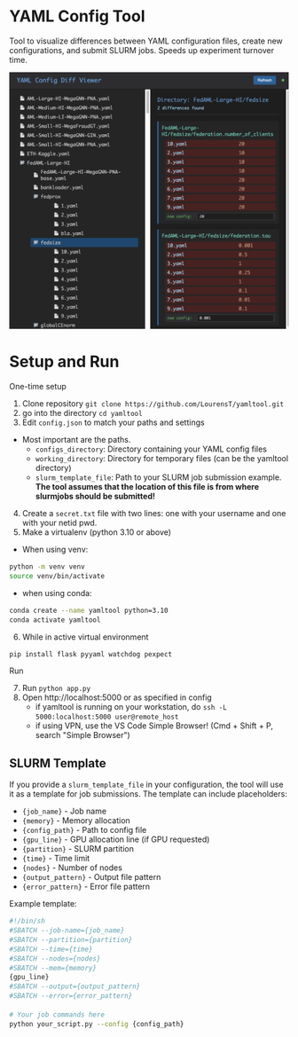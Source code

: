 # YAML Config Tool

Tool to visualize differences between YAML configuration files, create new configurations, and submit SLURM jobs. Speeds up experiment turnover time.

![screenshot](image.png)

# Setup and Run

One-time setup
1. Clone repository `git clone https://github.com/LourensT/yamltool.git`
2. go into the directory `cd yamltool`
3. Edit `config.json` to match your paths and settings
  * Most important are the paths. 
    * `configs_directory`: Directory containing your YAML config files
    * `working_directory`: Directory for temporary files (can be the yamltool directory)
    * `slurm_template_file`: Path to your SLURM job submission example. **The tool assumes that the location of this file is from where slurmjobs should be submitted!**
4. Create a `secret.txt` file with two lines: one with your username and one with your netid pwd. 
5. Make a virtualenv (python 3.10 or above)
  * When using venv: 
  ```bash
  python -m venv venv
  source venv/bin/activate
  ```
  * when using conda: 
  ```bash
  conda create --name yamltool python=3.10
  conda activate yamltool
  ```
6. While in active virtual environment
```bash
pip install flask pyyaml watchdog pexpect
```
Run

7. Run `python app.py`
8. Open http://localhost:5000 or as specified in config
      - if yamltool is running on your workstation, do `ssh -L 5000:localhost:5000 user@remote_host` 
      - if using VPN, use the VS Code Simple Browser! (Cmd + Shift + P, search "Simple Browser")


## SLURM Template

If you provide a `slurm_template_file` in your configuration, the tool will use it as a template for job submissions. The template can include placeholders:

- `{job_name}` - Job name
- `{memory}` - Memory allocation
- `{config_path}` - Path to config file
- `{gpu_line}` - GPU allocation line (if GPU requested)
- `{partition}` - SLURM partition
- `{time}` - Time limit
- `{nodes}` - Number of nodes
- `{output_pattern}` - Output file pattern
- `{error_pattern}` - Error file pattern

Example template:
```bash
#!/bin/sh
#SBATCH --job-name={job_name}
#SBATCH --partition={partition}
#SBATCH --time={time}
#SBATCH --nodes={nodes}
#SBATCH --mem={memory}
{gpu_line}
#SBATCH --output={output_pattern}
#SBATCH --error={error_pattern}

# Your job commands here
python your_script.py --config {config_path}
```
